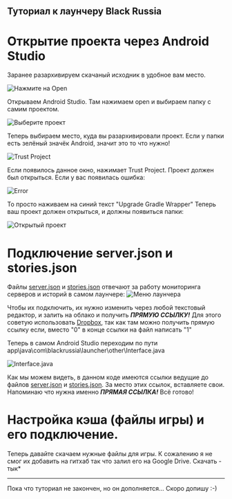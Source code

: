 ## Туториал к лаунчеру Black Russia
# Открытие проекта через Android Studio
Заранее разархивируем скачаный исходник в удобное вам место. 

![Нажмите на Open](https://cdn.discordapp.com/attachments/862764491624022037/1225885757961404416/image.jpg?ex=6622c214&is=66104d14&hm=0e33392380173a296c6149d74b6d3ffcf0db8c15f7b491b31ee6e1bcc39b0033&)

Открываем Android Studio. Там нажимаем open и выбираем папку с самим проектом.

![Выберите проект](https://cdn.discordapp.com/attachments/862764491624022037/1225886225668247682/image_1.jpg?ex=6622c284&is=66104d84&hm=eb26429900a96f15d650be67b702677810e72e96abedfcef276e7f10ff7568bc&)

Теперь выбираем место, куда вы разархивировали проект. Если у папки есть зелёный значёк Android, значит это то что нужно!

![Trust Project](https://cdn.discordapp.com/attachments/862764491624022037/1225886897935749121/image.png?ex=6622c324&is=66104e24&hm=403f0872665498dbe1e7f243e680af27c2a1311889844b6d97f5b4031890325f&)

Если появилось данное окно, нажимает Trust Project.
Проект должен был открыться. Если у вас появилась ошибка:

![Error](https://cdn.discordapp.com/attachments/862764491624022037/1225814962476286013/image.png?ex=66228025&is=66100b25&hm=87af5b2ef9d70fdfecde1c9a81e49e15091c465168874c8a2e59525e3f8bfbe9&)

То просто наживаем на синий текст "Upgrade Gradle Wrapper"
Теперь ваш проект должен открыться, и должны появиться папки:

![Открытый проект](https://cdn.discordapp.com/attachments/862764491624022037/1225888188363706401/image.png?ex=6622c458&is=66104f58&hm=9002f2253a780143e382214bebe25eccc8c087e29c0ea2e7ac954bbfbacc42f2&)

# Подключение server.json и stories.json
Файлы [server.json](https://github.com/Parad1st/BlackRussiaSource/blob/main/Json%20files/servers.json) и [stories.json](https://github.com/Parad1st/BlackRussiaSource/blob/main/Json%20files/stories.json) отвечают за работу мониторинга серверов и историй в самом лаунчере:
![Меню лаунчера](https://cdn.discordapp.com/attachments/862764491624022037/1225881824492916867/image.png?ex=6622be6a&is=6610496a&hm=900a4b336306915b1056956a762865cbed168f553ada809d3afe15a01195fd58&)

Чтобы их подключить, их нужно изменить через любой текстовый редактор, и залить на облако и получить ***ПРЯМУЮ ССЫЛКУ!***
Для этого советую использовать [Dropbox](https://www.dropbox.com), так как там можно получить прямую ссылку если, вместо "0" в конце ссылки на файл написать "1"

Теперь в самом Android Studio переходим по пути app\java\com\blackrussia\launcher\other\Interface.java

![Interface.java](https://cdn.discordapp.com/attachments/862764491624022037/1225916719684522114/image.png?ex=6622deea&is=661069ea&hm=b43856123c7d2bdfa2a9fb160dd696a551a8b837582f373f3936a510f387655d&)

Как мы можем видеть, в данном коде имеются ссылки ведущие до файлов [server.json](https://github.com/Parad1st/BlackRussiaSource/blob/main/Json%20files/servers.json) и [stories.json](https://github.com/Parad1st/BlackRussiaSource/blob/main/Json%20files/stories.json).
За место этих ссылок, вставляете свои. Напоминаю что нужна именно ***ПРЯМАЯ ССЫЛКА!***
Всё готово!

# Настройка кэша (файлы игры) и его подключение.
Теперь давайте скачаем нужные файлы для игры. К сожалению я не смог их добавить на гитхаб так что залил его на Google Drive. Скачать - тык*


______________________________________
Пока что туториал не закончен, но он дополняется... Скоро допишу :-)
